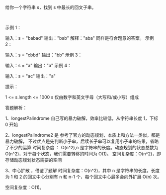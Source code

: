给你一个字符串 s，找到 s 中最长的回文子串。

 

示例 1：

输入：s = "babad"
输出："bab"
解释："aba" 同样是符合题意的答案。
示例 2：

输入：s = "cbbd"
输出："bb"
示例 3：

输入：s = "a"
输出："a"
示例 4：

输入：s = "ac"
输出："a"


提示：

1 <= s.length <= 1000
s 仅由数字和英文字母（大写和/或小写）组成


答题解析：

1、longestPalindrome 自己写的暴力破解，效率比较低，从字符串长度 1，下标 0 开始

2、longestPalindrome2 是 参考了官方的动态规划，本质上和方法一类似，都是暴力破解，
不过优点是先判断小子串，后续长子串可以复用小子串的结果，省略了不少的运算
时间复杂度 ： O(n^2),n 是字符串的长度。动态规划的状态总数为 O(n^2)，对于每个状态，我们需要转移的时间为 O(1)。
空间复杂度：O(n^2)，即存储动态规划状态需要的空间

3、中心扩散 ，借鉴了题解
时间复杂度：O(n^2)，其中 n 是字符串的长度。长度为 1 和 2 的回文中心分别有 n 和 n-1 个，每个回文中心最多会向外扩展 O(n) 次。

空间复杂度：O(1)。


